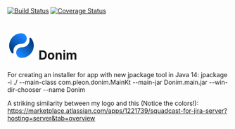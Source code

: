 [![Build Status](https://travis-ci.org/mahozad/donim.svg?branch=master)](https://travis-ci.org/mahozad/donim)
[![Coverage Status](https://coveralls.io/repos/github/mahozad/donim/badge.svg?branch=master)](https://coveralls.io/github/mahozad/donim?branch=master)

# ![logo](src/main/resources/img/logo.svg) Donim

For creating an installer for app with new jpackage tool in Java 14:
jpackage -i ./ --main-class com.pleon.donim.MainKt --main-jar Donim.main.jar --win-dir-chooser --name Donim

A striking similarity between my logo and this (Notice the colors!):
https://marketplace.atlassian.com/apps/1221739/squadcast-for-jira-server?hosting=server&tab=overview
